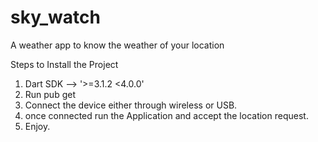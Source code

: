 # sky_watch
 A weather app to know the weather of your location

Steps to Install the Project
1. Dart SDK --> '>=3.1.2 <4.0.0'
2. Run pub get
3. Connect the device either through wireless or USB.
4. once connected run the Application and accept the location request.
5. Enjoy.
